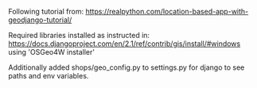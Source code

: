 Following tutorial from:
https://realpython.com/location-based-app-with-geodjango-tutorial/

Required libraries installed as instructed in:
https://docs.djangoproject.com/en/2.1/ref/contrib/gis/install/#windows
using 'OSGeo4W installer'

Additionally added shops/geo_config.py to settings.py for django to see paths and env variables.
